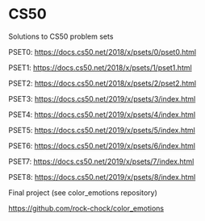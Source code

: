 # CS50

Solutions to CS50 problem sets

PSET0:
https://docs.cs50.net/2018/x/psets/0/pset0.html

PSET1:
https://docs.cs50.net/2018/x/psets/1/pset1.html

PSET2:
https://docs.cs50.net/2018/x/psets/2/pset2.html

PSET3:
https://docs.cs50.net/2019/x/psets/3/index.html

PSET4:
https://docs.cs50.net/2019/x/psets/4/index.html

PSET5:
https://docs.cs50.net/2019/x/psets/5/index.html

PSET6:
https://docs.cs50.net/2019/x/psets/6/index.html

PSET7:
https://docs.cs50.net/2019/x/psets/7/index.html

PSET8:
https://docs.cs50.net/2019/x/psets/8/index.html


Final project (see color_emotions repository)

https://github.com/rock-chock/color_emotions
